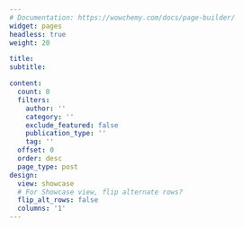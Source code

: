 ```yaml
---
# Documentation: https://wowchemy.com/docs/page-builder/
widget: pages
headless: true
weight: 20

title: 
subtitle:

content:
  count: 0
  filters:
    author: ''
    category: ''
    exclude_featured: false
    publication_type: ''
    tag: ''
  offset: 0
  order: desc
  page_type: post
design:
  view: showcase
  # For Showcase view, flip alternate rows?
  flip_alt_rows: false
  columns: '1'
---
```

